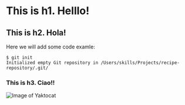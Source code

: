 # This is h1. Helllo!


## This is h2. Hola!

Here we will add some code examle:

```
$ git init
Initialized empty Git repository in /Users/skills/Projects/recipe-repository/.git/
```


### This is h3. Ciao!!




![Image of Yaktocat](https://octodex.github.com/images/yaktocat.png)

